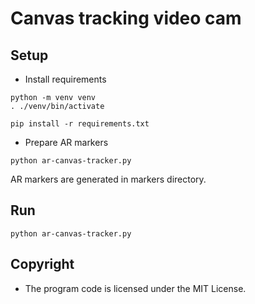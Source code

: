 # Canvas tracking video cam

## Setup

- Install requirements

```
python -m venv venv
. ./venv/bin/activate

pip install -r requirements.txt
```

- Prepare AR markers

```
python ar-canvas-tracker.py
```

AR markers are generated in markers directory.


## Run

```
python ar-canvas-tracker.py
```


## Copyright

- The program code is licensed under the MIT License.

